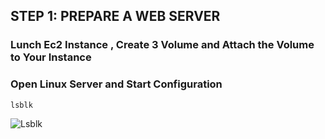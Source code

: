 ## STEP 1: PREPARE A WEB SERVER

###  Lunch Ec2 Instance , Create 3 Volume and Attach the Volume to Your Instance
### Open Linux Server and Start Configuration

`lsblk`


![Lsblk](./images/)